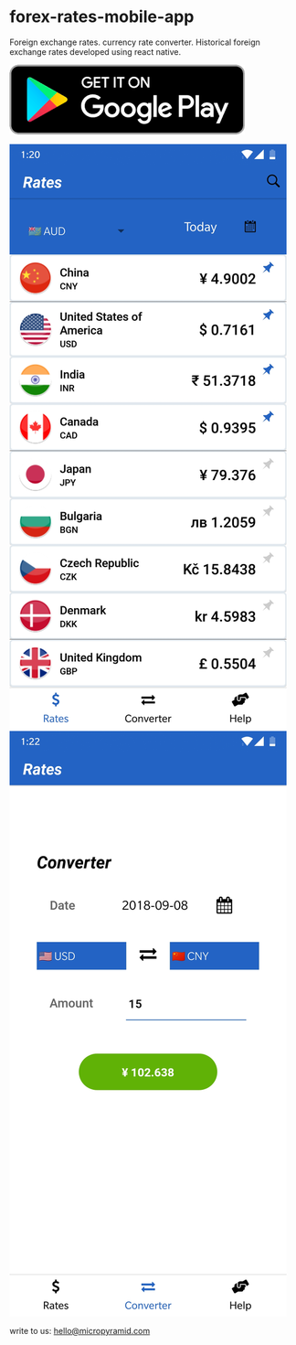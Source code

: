 # forex-rates-mobile-app

Foreign exchange rates. currency rate converter. Historical foreign exchange rates developed using react native.


[![Get It In PlayStore](https://raw.githubusercontent.com/MicroPyramid/curreny-rates-mobile-app/master/media/androidplayLogo.png)](https://play.google.com/store/apps/details?id=com.forexrates)


![Home](https://raw.githubusercontent.com/MicroPyramid/curreny-rates-mobile-app/master/media/Home.jpg) ![Converter](https://raw.githubusercontent.com/MicroPyramid/curreny-rates-mobile-app/master/media/converter.jpg)

write to us: hello@micropyramid.com
